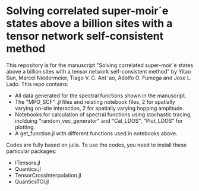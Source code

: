 #  Solving correlated super-moir´e states above a billion sites with a tensor network self-consistent method

This repository is for the manuscript "Solving correlated super-moir´e states above a billion sites with a tensor network self-consistent method" by Yitao Sun, Marcel Niedermeier, Tiago V. C. Ant˜ao, Adolfo O. Fumega and Jose L. Lado. This repo contains:

* All data generated for the spectral functions shown in the manuscript.
* The "MPO_SCF" .jl files and relating notebook files, 2 for spatially varying on-site interaction, 2 for spatially varying hopping amplitude.
* Notebooks for calculation of spectral functions using stochastic tracing, inclduing "random_vec_generator" and "Cal_LDOS", "Plot_LDOS" for plotting.
* A get_function.jl with different functions used in notebooks above.

Codes are fully based on julia. To use the codes, you need to install these particular packages:

* ITensors.jl
* Quantics.jl
* TensorCrossInterpolation.jl
* QuanticsTCI.jl
